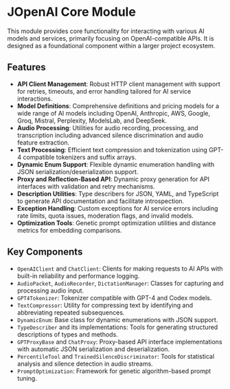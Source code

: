 # JOpenAI Core Module

This module provides core functionality for interacting with various AI models and services, primarily focusing on OpenAI-compatible APIs. It is designed as a foundational component within a larger project ecosystem.

## Features

- **API Client Management**: Robust HTTP client management with support for retries, timeouts, and error handling tailored for AI service interactions.
- **Model Definitions**: Comprehensive definitions and pricing models for a wide range of AI models including OpenAI, Anthropic, AWS, Google, Groq, Mistral, Perplexity, ModelsLab, and DeepSeek.
- **Audio Processing**: Utilities for audio recording, processing, and transcription including advanced silence discrimination and audio feature extraction.
- **Text Processing**: Efficient text compression and tokenization using GPT-4 compatible tokenizers and suffix arrays.
- **Dynamic Enum Support**: Flexible dynamic enumeration handling with JSON serialization/deserialization support.
- **Proxy and Reflection-Based API**: Dynamic proxy generation for API interfaces with validation and retry mechanisms.
- **Description Utilities**: Type describers for JSON, YAML, and TypeScript to generate API documentation and facilitate introspection.
- **Exception Handling**: Custom exceptions for AI service errors including rate limits, quota issues, moderation flags, and invalid models.
- **Optimization Tools**: Genetic prompt optimization utilities and distance metrics for embedding comparisons.

## Key Components

- `OpenAIClient` and `ChatClient`: Clients for making requests to AI APIs with built-in reliability and performance logging.
- `AudioPacket`, `AudioRecorder`, `DictationManager`: Classes for capturing and processing audio input.
- `GPT4Tokenizer`: Tokenizer compatible with GPT-4 and Codex models.
- `TextCompressor`: Utility for compressing text by identifying and abbreviating repeated subsequences.
- `DynamicEnum`: Base class for dynamic enumerations with JSON support.
- `TypeDescriber` and its implementations: Tools for generating structured descriptions of types and methods.
- `GPTProxyBase` and `ChatProxy`: Proxy-based API interface implementations with automatic JSON serialization and deserialization.
- `PercentileTool` and `TrainedSilenceDiscriminator`: Tools for statistical analysis and silence detection in audio streams.
- `PromptOptimization`: Framework for genetic algorithm-based prompt tuning.
